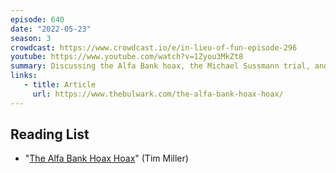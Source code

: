 ```yaml
---
episode: 640
date: "2022-05-23"
season: 3
crowdcast: https://www.crowdcast.io/e/in-lieu-of-fun-episode-296
youtube: https://www.youtube.com/watch?v=1Zyou3MkZt8
summary: Discussing the Alfa Bank hoax, the Michael Sussmann trial, and John Durham
links:
   - title: Article
     url: https://www.thebulwark.com/the-alfa-bank-hoax-hoax/
---
```


## Reading List

- "[The Alfa Bank Hoax Hoax][article]" (Tim Miller)

[article]: https://www.thebulwark.com/the-alfa-bank-hoax-hoax/
